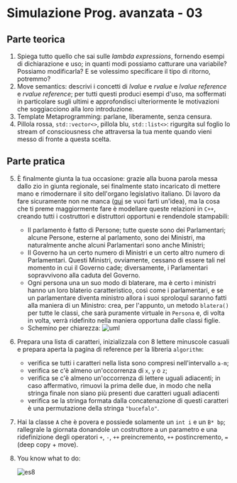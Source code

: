 # Simulazione Prog. avanzata - 03
## Parte teorica
1. Spiega tutto quello che sai sulle _lambda expressions_, fornendo esempi di dichiarazione e uso; in quanti modi possiamo catturare una variabile? Possiamo modificarla? E se volessimo specificare il tipo di ritorno, potremmo?
2. Move semantics: descrivi i concetti di _lvalue_ e _rvalue_ e _lvalue reference_ e _rvalue reference_; per tutti questi produci esempi d'uso, ma soffermati in particolare sugli ultimi e approfondisci ulteriormente le motivazioni che soggiacciono alla loro introduzione. 
3. Template Metaprogramming: parlane, liberamente, senza censura.
4. Pillola rossa, `std::vector<>`, pillola blu, `std::list<>`: rigurgita sul foglio lo stream of consciousness che attraversa la tua mente quando vieni messo di fronte a questa scelta.
## Parte pratica
5. È finalmente giunta la tua occasione: grazie alla buona parola messa dallo zio in giunta regionale, sei finalmente stato incaricato di mettere mano e rimodernare il sito dell'organo legislativo italiano. Di lavoro da fare sicuramente non ne manca ([qui](http://www.parlamento.it/home) se vuoi farti un'idea), ma la cosa che ti preme maggiormente fare è modellare queste relazioni in `C++`, creando tutti i costruttori e distruttori opportuni e rendendole stampabili:
   * Il parlamento è fatto di Persone; tutte queste sono dei Parlamentari; alcune Persone, esterne al parlamento, sono dei Ministri, ma naturalmente anche alcuni Parlamentari sono anche Ministri;
   * Il Governo ha un certo numero di Ministri e un certo altro numero di Parlamentari. Questi Ministri, ovviamente, cessano di essere tali nel momento in cui il Governo cade; diversamente, i Parlamentari sopravvivono alla caduta del Governo. 
   * Ogni persona una un suo modo di blaterare, ma è certo i ministri hanno un loro blaterio caratteristico, così come i parlamentari, e se un parlamentare diventa ministro allora i suoi sproloquî saranno fatti alla maniera di un Ministro: crea, per l'appunto, un metodo `blatera()` per tutte le classi, che sarà puramente virtuale in `Persona` e, di volta in volta, verrà ridefinito nella maniera opportuna dalle classi figlie.
   * Schemino per chiarezza: ![uml](assets/es5.png)
6. Prepara una lista di caratteri, inizializzala con $8$ lettere minuscole casuali e prepara aperta la pagina di reference per la libreria `algorithm`:
   * verifica se tutti i caratteri nella lista sono compresi nell'intervallo `a-m`;
   * verifica se c'è almeno un'occorrenza di `x`, `y` o `z`;
   * verifica se c'è almeno un'occorrenza di lettere uguali adiacenti; in caso affermativo, rimuovi la prima delle due, in modo che nella stringa finale non siano più presenti due caratteri uguali adiacenti
   * verifica se la stringa formata dalla concatenazione di questi caratteri è una permutazione della stringa `"bucefalo"`.
7. Hai la classe `A` che è povera e possiede solamente un `int i` e un `B* bp`; rallegrale la giornata donandole un costruttore a un parametro e una ridefinizione degli operatori `+`, `-`, `++` preincremento, `++` postincremento, `=` (deep copy + move).
8. You know what to do: 
   
   ![es8](assets/es8.png)
